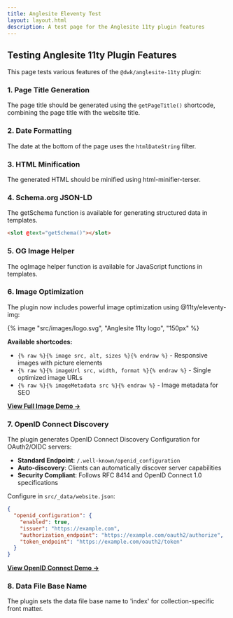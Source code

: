 ```yaml
---
title: Anglesite Eleventy Test
layout: layout.html
description: A test page for the Anglesite 11ty plugin features
---
```


## Testing Anglesite 11ty Plugin Features

This page tests various features of the `@dwk/anglesite-11ty` plugin:

### 1. Page Title Generation

The page title should be generated using the `getPageTitle()` shortcode,
combining the page title with the website title.

### 2. Date Formatting

The date at the bottom of the page uses the `htmlDateString` filter.

### 3. HTML Minification

The generated HTML should be minified using html-minifier-terser.

### 4. Schema.org JSON-LD

The getSchema function is available for generating structured data in templates.

```html
<slot @text="getSchema()"></slot>
```

### 5. OG Image Helper

The ogImage helper function is available for JavaScript functions in templates.

### 6. Image Optimization

The plugin now includes powerful image optimization using @11ty/eleventy-img:

{% image "src/images/logo.svg", "Anglesite 11ty logo", "150px" %}

**Available shortcodes:**

- `{% raw %}{% image src, alt, sizes %}{% endraw %}` - Responsive images with picture elements
- `{% raw %}{% imageUrl src, width, format %}{% endraw %}` - Single optimized image URLs
- `{% raw %}{% imageMetadata src %}{% endraw %}` - Image metadata for SEO

[**View Full Image Demo →**](image-demo/)

### 7. OpenID Connect Discovery

The plugin generates OpenID Connect Discovery Configuration for OAuth2/OIDC servers:

- **Standard Endpoint**: `/.well-known/openid_configuration`
- **Auto-discovery**: Clients can automatically discover server capabilities
- **Security Compliant**: Follows RFC 8414 and OpenID Connect 1.0 specifications

Configure in `src/_data/website.json`:

```json
{
  "openid_configuration": {
    "enabled": true,
    "issuer": "https://example.com",
    "authorization_endpoint": "https://example.com/oauth2/authorize",
    "token_endpoint": "https://example.com/oauth2/token"
  }
}
```

[**View OpenID Connect Demo →**](openid-demo/)

### 8. Data File Base Name

The plugin sets the data file base name to 'index' for collection-specific
front matter.
